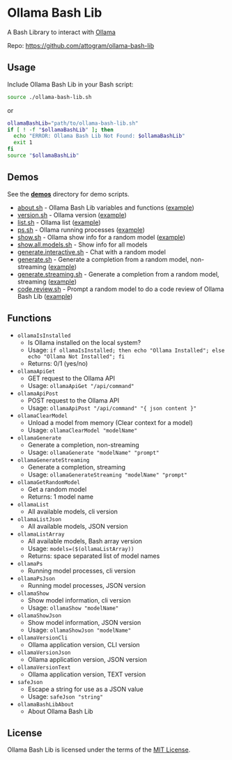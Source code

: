 # Ollama Bash Lib

A Bash Library to interact with [Ollama](https://github.com/ollama/ollama)

Repo: https://github.com/attogram/ollama-bash-lib

## Usage

Include Ollama Bash Lib in your Bash script:

```bash
source ./ollama-bash-lib.sh
```
or
```bash
ollamaBashLib="path/to/ollama-bash-lib.sh"
if [ ! -f "$ollamaBashLib" ]; then
  echo "ERROR: Ollama Bash Lib Not Found: $ollamaBashLib"
  exit 1
fi
source "$ollamaBashLib"
```

## Demos

See the **[demos](demos)** directory for demo scripts.

* [about.sh](demos/about.sh) - Ollama Bash Lib variables and functions ([example](demos/about.txt))
* [version.sh](demos/version.sh) - Ollama version ([example](demos/version.txt))
* [list.sh](demos/list.sh) - Ollama list ([example](demos/list.txt))
* [ps.sh](demos/ps.sh) - Ollama running processes ([example](demos/ps.txt))
* [show.sh](demos/show.sh) - Ollama show info for a random model ([example](demos/show.txt))
* [show.all.models.sh](demos/show.all.models.sh) - Show info for all models
* [generate.interactive.sh](demos/generate.interactive.sh) - Chat with a random model
* [generate.sh](demos/generate.sh) - Generate a completion from a random model, non-streaming ([example](demos/generate.txt))
* [generate.streaming.sh](demos/generate.streaming.sh) - Generate a completion from a random model, streaming ([example](demos/generate.streaming.txt))
* [code.review.sh](demos/code.review.sh) - Prompt a random model to do a code review of Ollama Bash Lib ([example](demos/code.review.txt))

## Functions

* ```ollamaIsInstalled```
  * Is Ollama installed on the local system?
  * Usage: ```if ollamaIsInstalled; then echo "Ollama Installed"; else echo "Ollama Not Installed"; fi```
  * Returns: 0/1 (yes/no)
* ```ollamaApiGet```
  * GET request to the Ollama API
  * Usage: ```ollamaApiGet "/api/command"```
* ```ollamaApiPost```
  * POST request to the Ollama API
  * Usage: ```ollamaApiPost "/api/command" "{ json content }"```
* ```ollamaClearModel```
  * Unload a model from memory (Clear context for a model)
  * Usage: ```ollamaClearModel "modelName"```
* ```ollamaGenerate```
  * Generate a completion, non-streaming
  * Usage: ```ollamaGenerate "modelName" "prompt"```
* ```ollamaGenerateStreaming```
  * Generate a completion, streaming
  * Usage: ```ollamaGenerateStreaming "modelName" "prompt"```
* ```ollamaGetRandomModel```
  * Get a random model
  * Returns: 1 model name
* ```ollamaList```
  * All available models, cli version
* ```ollamaListJson```
  * All available models, JSON version
* ```ollamaListArray```
  * All available models, Bash array version
  * Usage: ```models=($(ollamaListArray))```
  * Returns: space separated list of model names
* ```ollamaPs```
  * Running model processes, cli version
* ```ollamaPsJson```
  * Running model processes, JSON version
* ```ollamaShow```
  * Show model information, cli version
  * Usage: ```ollamaShow "modelName"```
* ```ollamaShowJson```
  * Show model information, JSON version
  * Usage: ```ollamaShowJson "modelName"```
* ```ollamaVersionCli```
  * Ollama application version, CLI version
* ```ollamaVersionJson```
  * Ollama application version, JSON version
* ```ollamaVersionText```
  * Ollama application version, TEXT version
* ```safeJson```
  * Escape a string for use as a JSON value
  * Usage: ```safeJson "string"```
* ```ollamaBashLibAbout```
  * About Ollama Bash Lib

## License

Ollama Bash Lib is licensed under the terms of the [MIT License](LICENSE).
